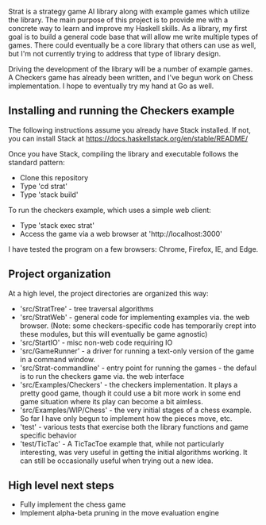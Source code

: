 Strat is a strategy game AI library along with example games which utilize the library.  The main purpose of this project is to provide me with a concrete way to learn and improve my Haskell skills. As a library, my first goal is to build a general code base that will allow me write multiple types of games. There could eventually be a core library that others can use as well, but I'm not currently trying to address that type of library design.

Driving the development of the library will be a number of example games.  A Checkers game has already been written, and I've begun work on Chess implementation. I hope to eventually try my hand at Go as well. 

## Installing and running the Checkers example
The following instructions assume you already have Stack installed.  If not, you can install Stack at https://docs.haskellstack.org/en/stable/README/

Once you have Stack, compiling the library and executable follows the standard pattern:

* Clone this repository
* Type 'cd strat'
* Type 'stack build' 

To run the checkers example, which uses a simple web client:
* Type 'stack exec strat'
* Access the game via a web browser at 'http://localhost:3000'

I have tested the program on a few browsers: Chrome, Firefox, IE, and Edge.

## Project organization
At a high level, the project directories are organized this way:

* 'src/StratTree' - tree traversal algorithms
* 'src/StratWeb'  - general code for implementing examples via. the web browser.  (Note: some checkers-specific code has temporarily crept into these modules, but this will eventually be game agnostic)
* 'src/StartIO'   - misc non-web code requiring IO
* 'src/GameRunner' - a driver for running a text-only version of the game in a command window.  
* 'src/Strat-commandline' - entry point for running the games - the defaul is to run the checkers game via. the web interface
* 'src/Examples/Checkers' - the checkers implementation.  It plays a pretty good game, though it could use a bit more work in some end game situation where its play can become a bit aimless.
* 'src/Examples/WIP/Chess' - the very initial stages of a chess example.  So far I have only begun to implement how the pieces move, etc.
* 'test'   - various tests that exercise both the library functions and game specific behavior
* 'test/TicTac' - A TicTacToe example that, while not particularly interesting, was very useful in getting the initial algorithms working. It can still be occasionally useful when trying out a new idea.

## High level next steps
* Fully implement the chess game
* Implement alpha-beta pruning in the move evaluation engine